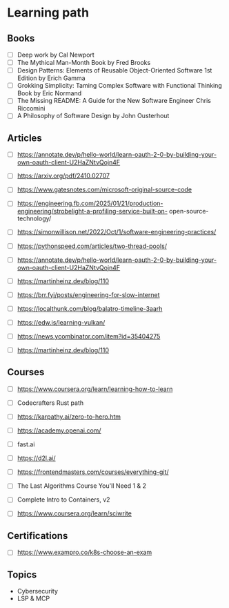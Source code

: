 # Learning path

## Books
- [ ] Deep work by Cal Newport
- [ ] The Mythical Man-Month Book by Fred Brooks
- [ ] Design Patterns: Elements of Reusable Object-Oriented Software 1st Edition by Erich Gamma
- [ ] Grokking Simplicity: Taming Complex Software with Functional Thinking Book by Eric Normand
- [ ] The Missing README: A Guide for the New Software Engineer Chris Riccomini
- [ ] A Philosophy of Software Design by John Ousterhout

## Articles
- [ ] https://annotate.dev/p/hello-world/learn-oauth-2-0-by-building-your-own-oauth-client-U2HaZNtvQojn4F
- [ ] https://arxiv.org/pdf/2410.02707
- [ ] https://www.gatesnotes.com/microsoft-original-source-code
- [ ] https://engineering.fb.com/2025/01/21/production-engineering/strobelight-a-profiling-service-built-on-
open-source-technology/
- [ ] https://simonwillison.net/2022/Oct/1/software-engineering-practices/
- [ ] https://pythonspeed.com/articles/two-thread-pools/
- [ ] https://annotate.dev/p/hello-world/learn-oauth-2-0-by-building-your-own-oauth-client-U2HaZNtvQojn4F
- [ ] https://martinheinz.dev/blog/110
- [ ] https://brr.fyi/posts/engineering-for-slow-internet
- [ ] https://localthunk.com/blog/balatro-timeline-3aarh
- [ ] https://edw.is/learning-vulkan/
- [ ] https://news.ycombinator.com/item?id=35404275
- [ ] https://martinheinz.dev/blog/110


## Courses
- [ ] https://www.coursera.org/learn/learning-how-to-learn
- [ ] Codecrafters Rust path
- [ ] https://karpathy.ai/zero-to-hero.htm
- [ ] https://academy.openai.com/
- [ ] fast.ai
- [ ] https://d2l.ai/
- [ ] https://frontendmasters.com/courses/everything-git/
- [ ] The Last Algorithms Course You'll Need 1 & 2
- [ ] Complete Intro to Containers, v2
- [ ] https://www.coursera.org/learn/sciwrite


## Certifications
- [ ] https://www.exampro.co/k8s-choose-an-exam


## Topics
- Cybersecurity
- LSP & MCP



